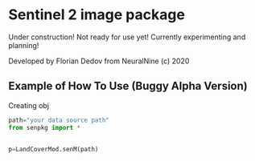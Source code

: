 
# Sentinel 2 image package

Under construction! Not ready for use yet! Currently experimenting and planning!

Developed by Florian Dedov from NeuralNine (c) 2020

## Example of How To Use (Buggy Alpha Version)

Creating obj

```python
path="your data source path"
from senpkg import *


p=LandCoverMod.senM(path)
